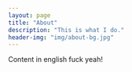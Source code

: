 ```yaml
---
layout: page
title: "About"
description: "This is what I do."
header-img: "img/about-bg.jpg"
---
```


Content in english fuck yeah!
